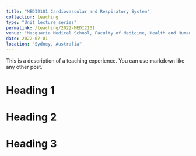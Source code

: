 ```yaml
---
title: "MEDI2101 Cardiovascular and Respiratory System"
collection: teaching
type: "Unit lecture series"
permalink: /teaching/2022-MEDI2101
venue: "Macquarie Medical School, Faculty of Medicine, Health and Human Sciences, Macquarie University."
date: 2022-07-01
location: "Sydney, Australia"
---
```


This is a description of a teaching experience. You can use markdown like any other post.

Heading 1
======

Heading 2
======

Heading 3
======
